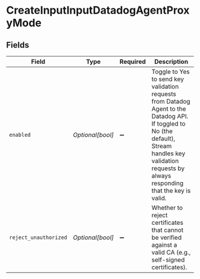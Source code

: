# CreateInputInputDatadogAgentProxyMode


## Fields

| Field                                                                                                                                                                                                   | Type                                                                                                                                                                                                    | Required                                                                                                                                                                                                | Description                                                                                                                                                                                             |
| ------------------------------------------------------------------------------------------------------------------------------------------------------------------------------------------------------- | ------------------------------------------------------------------------------------------------------------------------------------------------------------------------------------------------------- | ------------------------------------------------------------------------------------------------------------------------------------------------------------------------------------------------------- | ------------------------------------------------------------------------------------------------------------------------------------------------------------------------------------------------------- |
| `enabled`                                                                                                                                                                                               | *Optional[bool]*                                                                                                                                                                                        | :heavy_minus_sign:                                                                                                                                                                                      | Toggle to Yes to send key validation requests from Datadog Agent to the Datadog API. If toggled to No (the default), Stream handles key validation requests by always responding that the key is valid. |
| `reject_unauthorized`                                                                                                                                                                                   | *Optional[bool]*                                                                                                                                                                                        | :heavy_minus_sign:                                                                                                                                                                                      | Whether to reject certificates that cannot be verified against a valid CA (e.g., self-signed certificates).                                                                                             |